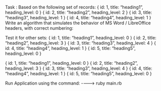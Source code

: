 Task :
Based on the following set of records:
{ id: 1, title: “heading1”, heading_level: 0 }
{ id: 2, title: “heading2”, heading_level: 2 }
{ id: 3, title: “heading3”, heading_level: 1 }
{ id: 4, title: “heading4”, heading_level: 1 }
Write an algorithm that simulates the behavior of MS Word / LibreOffice headers, with correct numbering:

Test it for other sets:
{ id: 1, title: “heading1”, heading_level: 0 }
{ id: 2, title: “heading2”, heading_level: 3 }
{ id: 3, title: “heading3”, heading_level: 4 }
{ id: 4, title: “heading4”, heading_level: 1 }
{ id: 5, title: “heading5”, heading_level: 0 }

{ id: 1, title: “heading1”, heading_level: 0 }
{ id: 2, title: “heading2”, heading_level: 3 }
{ id: 3, title: “heading3”, heading_level: 4 }
{ id: 4, title: “heading4”, heading_level: 1 }
{ id: 5, title: “heading5”, heading_level: 0 }

Run Application using the command: ---->   ruby main.rb

